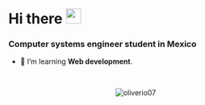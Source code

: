 # Hi there <img src="https://media.giphy.com/media/hvRJCLFzcasrR4ia7z/giphy.gif" width="30px">
<h3 align="">Computer systems engineer student in Mexico</h3>

- 📝 I’m learning **Web development**. 

<br>

<div align="center">

<p><img align="center" src="https://github-readme-stats.vercel.app/api/top-langs?username=oliverio07&show_icons=true&locale=en&layout=compact" alt="oliverio07" /></p>
  
  </div>
